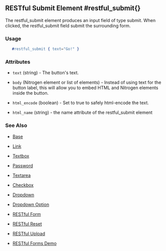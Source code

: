 <!-- dash: #restful_submit | Element | ###:Section -->


## RESTful Submit Element #restful_submit{}
  The restful_submit element produces an input field of type submit.
  When clicked, the restful_submit field submit the surrounding form.

### Usage

```erlang
   #restful_submit { text="Go!" }

```

### Attributes

   * `text` (string) - The button's text.

   * `body` (Nitrogen element or list of elements) - Instead of using text
	for the button label, this will allow you to embed HTML and Nitrogen
	elements inside the button.

   * `html_encode` (boolean) - Set to true to safely html-encode the text.

   * `html_name` (string) - the name attribute of the restful_submit
	element

### See Also

 *  [Base](./element_base.md)

 *  [Link](./link.md)

 *  [Textbox](./textbox.md)

 *  [Password](./password.md)

 *  [Textarea](./textarea.md)

 *  [Checkbox](./checkbox.md)

 *  [Dropdown](./dropdown.md)

 *  [Dropdown Option](./option.md)

 *  [RESTful Form](restful_form.md)

 *  [RESTful Reset](restful_reset.md)

 *  [RESTful Upload](restful_upload.md)

 *  [RESTful Forms Demo](http://nitrogenproject.com/demos/restful)
